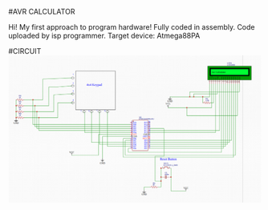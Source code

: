 #AVR CALCULATOR

Hi! My first approach to program hardware!
Fully coded in assembly.
Code uploaded by isp programmer.
Target device: Atmega88PA

#CIRCUIT
![](https://github.com/Patryk404/avr_calculator/blob/main/pictures/circuit.png)

